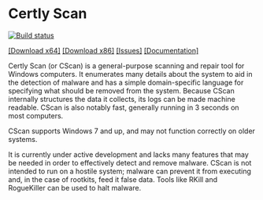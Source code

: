# Certly Scan
[![Build status](https://ci.appveyor.com/api/projects/status/p638h7gctr6rebhv?svg=true)](https://ci.appveyor.com/project/IanCarroll/cscan) 

[[Download x64]](https://s3-us-west-2.amazonaws.com/cscan/bin/Certly+Scan+x64.exe) [[Download x86]](https://s3-us-west-2.amazonaws.com/cscan/bin/Certly+Scan+x86.exe) [[Issues]](https://github.com/iangcarroll/cscan/issues) [[Documentation]](https://github.com/iangcarroll/cscan/wiki)

Certly Scan (or CScan) is a general-purpose scanning and repair tool for Windows computers. It enumerates many details about the system to aid in the detection of malware and has a simple domain-specific language for specifying what should be removed from the system. Because CScan internally structures the data it collects, its logs can be made machine readable. CScan is also notably fast, generally running in 3 seconds on most computers.

CScan supports Windows 7 and up, and may not function correctly on older systems.

It is currently under active development and lacks many features that may be needed in order to effectively detect and remove malware. CScan is not intended to run on a hostile system; malware can prevent it from executing and, in the case of rootkits, feed it false data. Tools like RKill and RogueKiller can be used to halt malware.
